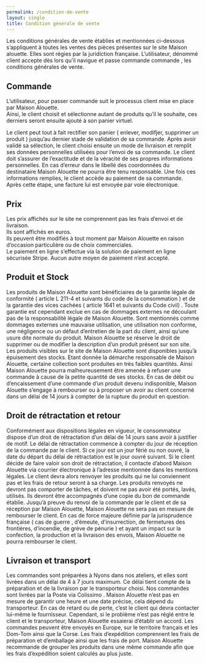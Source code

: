 ```yaml
---
permalink: /condition-de-vente
layout: single
title: Condition générale de vente
---
```


Les conditions générales de vente établies et mentionnées ci-dessous s’appliquent à toutes les ventes des pièces présentes sur le site Maison alouette. Elles sont régies par la juridiction française. 
L’utilisateur, dénommé client accepte dès lors qu’il navigue et passe commande commande , les conditions générales de vente. 

## Commande 

L’utilisateur, pour passer commande suit le processus client mise en place par Maison Alouette.  
Ainsi, le client choisit et sélectionne autant de produits qu’il le souhaite, ces derniers seront ensuite ajouté à son panier virtuel.  

Le client peut tout à fait rectifier son panier ( enlever, modifjer, supprimer un produit ) jusqu’au dernier stade de validation de sa commande. 
Après avoir validé sa sélection, le client choisi ensuite un mode de livraison et remplit ses données personnelles utilisées pour l’envoi de sa commande. Le client doit s’assurer de l’exactitude et de la véracité de ses propres informations personnelles. En cas d’erreur dans le libellé des coordonnées du destinataire Maison Alouette ne pourra être tenu responsable. 
Une fois ces informations remplies, le client accède au paiement de sa commande.  
Après cette étape, une facture lui est envoyée par voie électronique. 

## Prix 

Les prix affichés sur le site ne comprennent pas les frais d’envoi et de livraison.   
Ils sont affichés en euros.   
Ils peuvent être modifiés à tout moment par Maison Alouette en raison d’occasion particulière ou de choix commerciales.   
Le paiement en ligne s’effectue via la solution de paiement en ligne sécurisée Stripe. Aucun autre moyen de paiement n’est accepté. 

## Produit et Stock 

Les produits de Maison Alouette sont bénéficiaires de la garantie légale de conformité ( article L 211-4 et suivants du code de la consommation ) et de la garantie des vices cachées ( article 1641 et suivants du Code civil) . 
Toute garantie est cependant exclue en cas de dommages externes ne découlant pas de la responsabilité légale de Maison Alouette. Sont mentionnés comme dommages externes une mauvaise utilisation, une utilisation non conforme, une négligence ou un défaut d’entretien de la part du client, ainsi qu’une usure dite normale du produit. 
Maison Alouette se réserve le droit de supprimer ou de modifier la description d’un produit présent sur son site. 
Les produits visibles sur le site de Maison Alouette sont disponibles jusqu’à épuisement des stocks. 
Etant donnée la démarche responsable de Maison Alouette, certaine collection sont produites en très faibles quantités. Ainsi Maison Alouette pourra malheureusement être amenée à refuser une commande à cause de la petite quantité de ses stocks. 
En cas de débit ou d’encaissement d’une commande d’un produit devenu indisponible, Maison Alouette s’engage à rembourser ou à proposer un avoir au client concerné dans un délai de 14 jours à compter de la rupture du produit en question. 


## Droit de rétractation et retour 

Conformément aux dispositions légales en vigueur, le consommateur dispose d’un droit de rétractation d’un délai de 14 jours sans avoir à justifier de motif. 
Le délai de rétractation commence à compter du jour de réception de la commande par le client. Si ce jour est un jour férié ou non ouvré, la date du départ du délai de rétractation est le jour ouvré suivant. 
Si le client décide de faire valoir son droit de rétractation, il contacte d’abord Maison Alouette via courrier électronique à l’adresse mentionnée dans les mentions légales. 
Le client devra alors renvoyer les produits qui ne lui conviennent pas et les frais de retour seront à sa charge. Les produits renvoyés ne devront pas comporter de tâches, et doivent ne pas avoir été portés, lavés, utilisés. Ils devront être accompagnés d’une copie du bon de commande établie. 
Jusqu’à preuve du renvoi de la commande par le client et de sa réception par Maison Alouette, Maison Alouette ne sera pas en mesure de rembourser le client. 
En cas de force majeure définie par la jurisprudence française ( cas de guerre , d’émeute, d’insurrection, de fermetures des frontières, d’incendie, de grève de pénurie ) et ayant un impact sur la confection, la production et la livraison des envois, Maison Alouette ne pourra rembourser le client. 

## Livraison et transport 

Les commandes sont préparées à Nyons dans nos ateliers, et elles sont livrées dans un délai de 4 à 7 jours maximum. 
Ce délai tient compte de la préparation et de la livraison par le transporteur choisi. Nos commandes sont livrées par la Poste via Colissimo . 
Maison Alouette n’est pas en mesure de garantir une heure et une date précise, cela dépend du transporteur. En cas de retard ou de perte, c’est le client qui devra contacter lui-même le fournisseur. Cependant, si le problème n’est pas réglé entre le client et le transporteur, Maison Alouette essaierai d’établir un accord. 
Les commandes peuvent être envoyés en Europe, sur le territoire français et les Dom-Tom ainsi que la Corse. 
Les frais d’expédition comprennent les frais de préparation et d’emballage ainsi que les frais de port. Maison Alouette recommande de grouper les produits dans une même commande afin que les frais d’expédition soient calculés au plus juste. 
